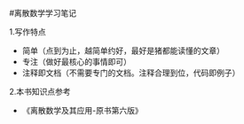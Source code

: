 #离散数学学习笔记

1.写作特点
  - 简单（点到为止，越简单约好，最好是猪都能读懂的文章）
  - 专注（做好最核心的事情即可）
  - 注释即文档（不需要专门的文档。注释合理到位，代码即例子）

2.本书知识点参考
  - 《离散数学及其应用-原书第六版》